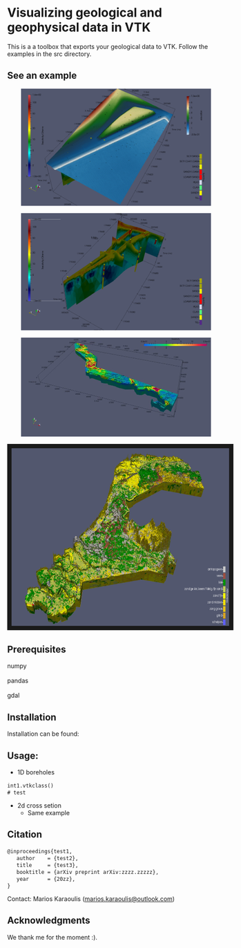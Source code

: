 # Visualizing geological and geophysical data in VTK


This is a a toolbox that exports your geological data to VTK.
Follow the examples in the src directory.


## See an example
<p align='center'>  
  <img src='data/images/overview.png' width='440'/>
</p>


<p align='center'>  
  <img src='data/images/overview_ert_no_3.png' width='440'/>
</p>

<p align='center'>  
  <img src='data/images/3d.jpg' width='440'/>
</p>


<p align='center'>  
<a href="https://www.youtube.com/embed/WlT2Gzvk-2I
" target="_blank"><img src='data/images/geotop_dense.png' 
alt="3D model" width="770" height="411" border="10" /></a>
</p>

## Prerequisites
numpy<br><br>
pandas<br><br>
gdal


## Installation
Installation can be found: 



## Usage:

- 1D boreholes
```
int1.vtkclass()
# test

```

- 2d cross setion
  - Same example



## Citation
```
@inproceedings{test1,
   author    = {test2},
   title     = {test3},
   booktitle = {arXiv preprint arXiv:zzzz.zzzzz},   
   year      = {20zz},
}

```

Contact: Marios Karaoulis (marios.karaoulis@outlook.com)

## Acknowledgments
We thank me for the moment :).